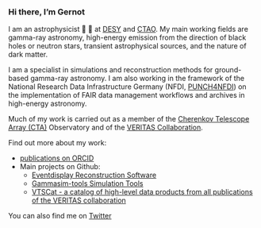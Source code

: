 ### Hi there, I’m Gernot

I am an astrophysicist 🔭 🔭 at [DESY](https://astroparticle-physics.desy.de) and [CTAO](https://www.cta-observatory.org). My main working fields are gamma-ray astronomy, high-energy emission from the direction of black holes or neutron stars, transient astrophysical sources, and the nature of dark matter. 

I am a specialist in simulations and reconstruction methods for ground-based gamma-ray astronomy. I am also working in the framework of the National Research Data Infrastructure Germany (NFDI, [PUNCH4NFDI](https://www.punch4nfdi.de/)) on the implementation of FAIR data management workflows and archives in high-energy astronomy.

Much of my work is carried out as a member of the [Cherenkov Telescope Array (CTA)](https://www.cta-observatory.org) Observatory and of the [VERITAS Collaboration](https://veritas.sao.arizona.edu).

Find out more about my work:
- [publications on ORCID](https://orcid.org/0000-0001-9868-4700)
- Main projects on Github:
	- [Eventdisplay Reconstruction Software](https://github.com/Eventdisplay)
	- [Gammasim-tools Simulation Tools](https://github.com/gammasim)
	- [VTSCat - a catalog of high-level data products from all publications of the VERITAS collaboration](https://github.com/VERITAS-Observatory/VERITAS-VTSCat)

You can also find me on [Twitter](https://twitter.com/GernotMaier)
